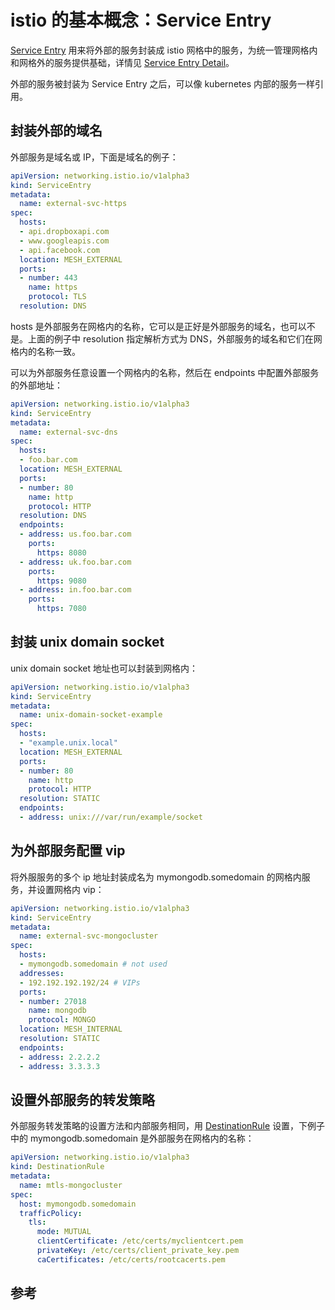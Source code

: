 <!-- toc -->
# istio 的基本概念：Service Entry

[Service Entry][1] 用来将外部的服务封装成 istio 网格中的服务，为统一管理网格内和网格外的服务提供基础，详情见 [Service Entry Detail][2]。

外部的服务被封装为 Service Entry 之后，可以像 kubernetes 内部的服务一样引用。

## 封装外部的域名

外部服务是域名或 IP，下面是域名的例子：

```yaml
apiVersion: networking.istio.io/v1alpha3
kind: ServiceEntry
metadata:
  name: external-svc-https
spec:
  hosts:
  - api.dropboxapi.com
  - www.googleapis.com
  - api.facebook.com
  location: MESH_EXTERNAL
  ports:
  - number: 443
    name: https
    protocol: TLS
  resolution: DNS
```

hosts 是外部服务在网格内的名称，它可以是正好是外部服务的域名，也可以不是。上面的例子中 resolution 指定解析方式为 DNS，外部服务的域名和它们在网格内的名称一致。

可以为外部服务任意设置一个网格内的名称，然后在 endpoints 中配置外部服务的外部地址：

```yaml
apiVersion: networking.istio.io/v1alpha3
kind: ServiceEntry
metadata:
  name: external-svc-dns
spec:
  hosts:
  - foo.bar.com
  location: MESH_EXTERNAL
  ports:
  - number: 80
    name: http
    protocol: HTTP
  resolution: DNS
  endpoints:
  - address: us.foo.bar.com
    ports:
      https: 8080
  - address: uk.foo.bar.com
    ports:
      https: 9080
  - address: in.foo.bar.com
    ports:
      https: 7080
```

## 封装 unix domain socket

unix domain socket 地址也可以封装到网格内：

```yaml
apiVersion: networking.istio.io/v1alpha3
kind: ServiceEntry
metadata:
  name: unix-domain-socket-example
spec:
  hosts:
  - "example.unix.local"
  location: MESH_EXTERNAL
  ports:
  - number: 80
    name: http
    protocol: HTTP
  resolution: STATIC
  endpoints:
  - address: unix:///var/run/example/socket
```

## 为外部服务配置 vip

将外服服务的多个 ip 地址封装成名为 mymongodb.somedomain 的网格内服务，并设置网格内 vip：

```yaml
apiVersion: networking.istio.io/v1alpha3
kind: ServiceEntry
metadata:
  name: external-svc-mongocluster
spec:
  hosts:
  - mymongodb.somedomain # not used
  addresses:
  - 192.192.192.192/24 # VIPs
  ports:
  - number: 27018
    name: mongodb
    protocol: MONGO
  location: MESH_INTERNAL
  resolution: STATIC
  endpoints:
  - address: 2.2.2.2
  - address: 3.3.3.3
```

## 设置外部服务的转发策略

外部服务转发策略的设置方法和内部服务相同，用 [DestinationRule](./dstrule.md) 设置，下例子中的 mymongodb.somedomain 是外部服务在网格内的名称：

```yaml
apiVersion: networking.istio.io/v1alpha3
kind: DestinationRule
metadata:
  name: mtls-mongocluster
spec:
  host: mymongodb.somedomain
  trafficPolicy:
    tls:
      mode: MUTUAL
      clientCertificate: /etc/certs/myclientcert.pem
      privateKey: /etc/certs/client_private_key.pem
      caCertificates: /etc/certs/rootcacerts.pem
```

## 参考

[1]: https://istio.io/docs/concepts/traffic-management/#service-entries "Service Entry"
[2]: https://istio.io/docs/reference/config/networking/v1alpha3/service-entry/ "Service Entry Detail"
